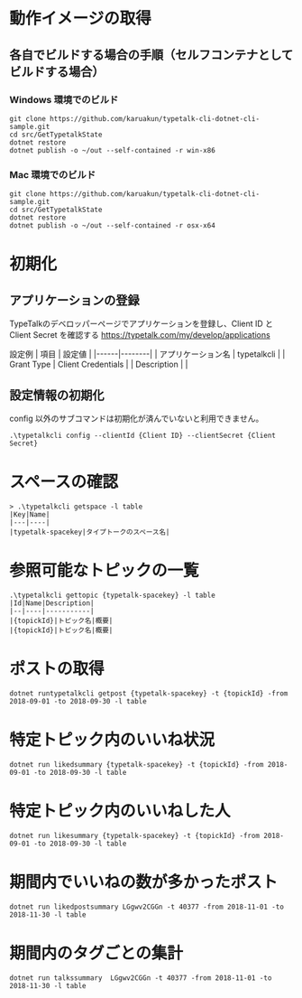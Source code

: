 # 動作イメージの取得
## 

## 各自でビルドする場合の手順（セルフコンテナとしてビルドする場合）
### Windows 環境でのビルド
```
git clone https://github.com/karuakun/typetalk-cli-dotnet-cli-sample.git
cd src/GetTypetalkState
dotnet restore
dotnet publish -o ~/out --self-contained -r win-x86
```

### Mac 環境でのビルド
```
git clone https://github.com/karuakun/typetalk-cli-dotnet-cli-sample.git
cd src/GetTypetalkState
dotnet restore
dotnet publish -o ~/out --self-contained -r osx-x64
```

# 初期化
## アプリケーションの登録
TypeTalkのデベロッパーページでアプリケーションを登録し、Client ID と Client Secret を確認する
https://typetalk.com/my/develop/applications

設定例
| 項目 | 設定値 |
|------|--------|
| アプリケーション名 | typetalkcli |
| Grant Type | Client Credentials |
| Description | |


## 設定情報の初期化
config 以外のサブコマンドは初期化が済んでいないと利用できません。

```
.\typetalkcli config --clientId {Client ID} --clientSecret {Client Secret}
```

# スペースの確認

```
> .\typetalkcli getspace -l table
|Key|Name|
|---|----|
|typetalk-spacekey|タイプトークのスペース名|
```


# 参照可能なトピックの一覧

```
.\typetalkcli gettopic {typetalk-spacekey} -l table
|Id|Name|Description|
|--|----|-----------|
|{topickId}|トピック名|概要|
|{topickId}|トピック名|概要|
```

# ポストの取得

```
dotnet runtypetalkcli getpost {typetalk-spacekey} -t {topickId} -from 2018-09-01 -to 2018-09-30 -l table
```

# 特定トピック内のいいね状況

```
dotnet run likedsummary {typetalk-spacekey} -t {topickId} -from 2018-09-01 -to 2018-09-30 -l table
```

# 特定トピック内のいいねした人

```
dotnet run likesummary {typetalk-spacekey} -t {topickId} -from 2018-09-01 -to 2018-09-30 -l table
```

# 期間内でいいねの数が多かったポスト
```
dotnet run likedpostsummary LGgwv2CGGn -t 40377 -from 2018-11-01 -to 2018-11-30 -l table
```

# 期間内のタグごとの集計
```
dotnet run talkssummary  LGgwv2CGGn -t 40377 -from 2018-11-01 -to 2018-11-30 -l table
```
